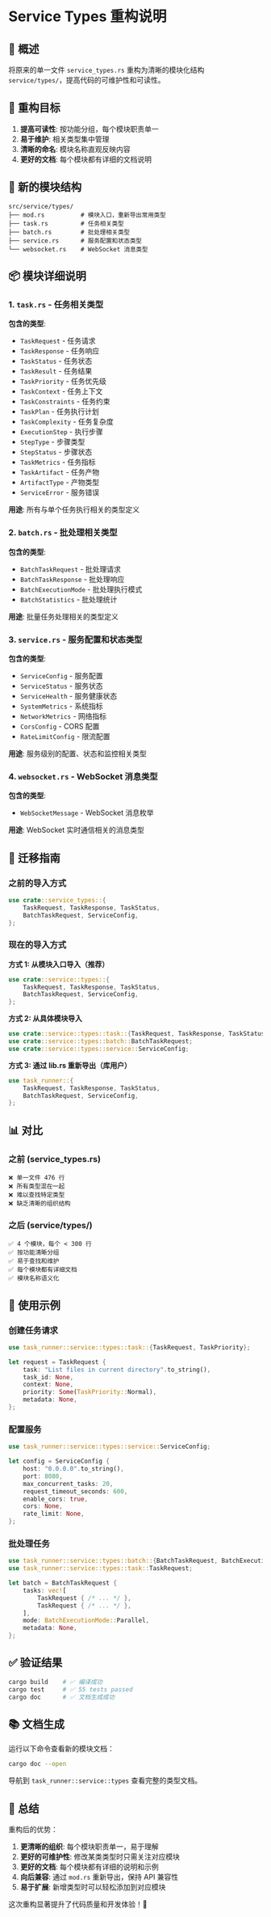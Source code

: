 # Service Types 重构说明

## 📝 概述

将原来的单一文件 `service_types.rs` 重构为清晰的模块化结构 `service/types/`，提高代码的可维护性和可读性。

## 🎯 重构目标

1. **提高可读性**: 按功能分组，每个模块职责单一
2. **易于维护**: 相关类型集中管理
3. **清晰的命名**: 模块名称直观反映内容
4. **更好的文档**: 每个模块都有详细的文档说明

## 📁 新的模块结构

```
src/service/types/
├── mod.rs          # 模块入口，重新导出常用类型
├── task.rs         # 任务相关类型
├── batch.rs        # 批处理相关类型
├── service.rs      # 服务配置和状态类型
└── websocket.rs    # WebSocket 消息类型
```

## 📦 模块详细说明

### 1. `task.rs` - 任务相关类型

**包含的类型**:
- `TaskRequest` - 任务请求
- `TaskResponse` - 任务响应
- `TaskStatus` - 任务状态
- `TaskResult` - 任务结果
- `TaskPriority` - 任务优先级
- `TaskContext` - 任务上下文
- `TaskConstraints` - 任务约束
- `TaskPlan` - 任务执行计划
- `TaskComplexity` - 任务复杂度
- `ExecutionStep` - 执行步骤
- `StepType` - 步骤类型
- `StepStatus` - 步骤状态
- `TaskMetrics` - 任务指标
- `TaskArtifact` - 任务产物
- `ArtifactType` - 产物类型
- `ServiceError` - 服务错误

**用途**: 所有与单个任务执行相关的类型定义

### 2. `batch.rs` - 批处理相关类型

**包含的类型**:
- `BatchTaskRequest` - 批处理请求
- `BatchTaskResponse` - 批处理响应
- `BatchExecutionMode` - 批处理执行模式
- `BatchStatistics` - 批处理统计

**用途**: 批量任务处理相关的类型定义

### 3. `service.rs` - 服务配置和状态类型

**包含的类型**:
- `ServiceConfig` - 服务配置
- `ServiceStatus` - 服务状态
- `ServiceHealth` - 服务健康状态
- `SystemMetrics` - 系统指标
- `NetworkMetrics` - 网络指标
- `CorsConfig` - CORS 配置
- `RateLimitConfig` - 限流配置

**用途**: 服务级别的配置、状态和监控相关类型

### 4. `websocket.rs` - WebSocket 消息类型

**包含的类型**:
- `WebSocketMessage` - WebSocket 消息枚举

**用途**: WebSocket 实时通信相关的消息类型

## 🔄 迁移指南

### 之前的导入方式

```rust
use crate::service_types::{
    TaskRequest, TaskResponse, TaskStatus,
    BatchTaskRequest, ServiceConfig,
};
```

### 现在的导入方式

**方式 1: 从模块入口导入（推荐）**
```rust
use crate::service::types::{
    TaskRequest, TaskResponse, TaskStatus,
    BatchTaskRequest, ServiceConfig,
};
```

**方式 2: 从具体模块导入**
```rust
use crate::service::types::task::{TaskRequest, TaskResponse, TaskStatus};
use crate::service::types::batch::BatchTaskRequest;
use crate::service::types::service::ServiceConfig;
```

**方式 3: 通过 lib.rs 重新导出（库用户）**
```rust
use task_runner::{
    TaskRequest, TaskResponse, TaskStatus,
    BatchTaskRequest, ServiceConfig,
};
```

## 📊 对比

### 之前 (service_types.rs)

```
❌ 单一文件 476 行
❌ 所有类型混在一起
❌ 难以查找特定类型
❌ 缺乏清晰的组织结构
```

### 之后 (service/types/)

```
✅ 4 个模块，每个 < 300 行
✅ 按功能清晰分组
✅ 易于查找和维护
✅ 每个模块都有详细文档
✅ 模块名称语义化
```

## 🎯 使用示例

### 创建任务请求

```rust
use task_runner::service::types::task::{TaskRequest, TaskPriority};

let request = TaskRequest {
    task: "List files in current directory".to_string(),
    task_id: None,
    context: None,
    priority: Some(TaskPriority::Normal),
    metadata: None,
};
```

### 配置服务

```rust
use task_runner::service::types::service::ServiceConfig;

let config = ServiceConfig {
    host: "0.0.0.0".to_string(),
    port: 8080,
    max_concurrent_tasks: 20,
    request_timeout_seconds: 600,
    enable_cors: true,
    cors: None,
    rate_limit: None,
};
```

### 批处理任务

```rust
use task_runner::service::types::batch::{BatchTaskRequest, BatchExecutionMode};
use task_runner::service::types::task::TaskRequest;

let batch = BatchTaskRequest {
    tasks: vec![
        TaskRequest { /* ... */ },
        TaskRequest { /* ... */ },
    ],
    mode: BatchExecutionMode::Parallel,
    metadata: None,
};
```

## ✅ 验证结果

```bash
cargo build    # ✅ 编译成功
cargo test     # ✅ 55 tests passed
cargo doc      # ✅ 文档生成成功
```

## 📚 文档生成

运行以下命令查看新的模块文档：

```bash
cargo doc --open
```

导航到 `task_runner::service::types` 查看完整的类型文档。

## 🎉 总结

重构后的优势：

1. **更清晰的组织**: 每个模块职责单一，易于理解
2. **更好的可维护性**: 修改某类类型时只需关注对应模块
3. **更好的文档**: 每个模块都有详细的说明和示例
4. **向后兼容**: 通过 `mod.rs` 重新导出，保持 API 兼容性
5. **易于扩展**: 新增类型时可以轻松添加到对应模块

这次重构显著提升了代码质量和开发体验！🚀


